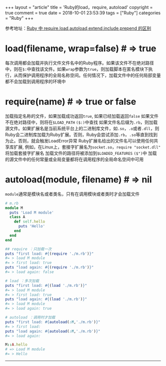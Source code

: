 +++
layout = "article"
title = 'Ruby的load，require, autoload'
copyright = true
comment = true
date = 2018-10-01 23:53:39
tags = ["Ruby"]
categories = "Ruby"
+++

<!-- * 加载其他文件 -->
参考地址：[Ruby 中 require,load,autoload,extend,include,prepend 的区别](https://ruby-china.org/topics/35350)

load(filename, wrap=false) # => true
=====

每次调用都会加载并执行文件文件名中的Ruby程序。如果该文件不在绝对路径中，则在`$:`中查找该文件。如果`wrap`参数为`true`，则加载脚本在匿名模块下执行，从而保护调用程序的全局名称空间。任何情况下，加载文件中的任何局部变量都不会加载到调用程序的环境中

<!-- more -->

require(name) # => true or false
=====

加载指定名称的文件，如果加载成功返回`true`, 如果已经加载返回`false`
如果文件不在绝对路径中，则将在`$LOAD_PATH` `($:)`中查找
如果文件名后缀为`.rb`，则加载源文件。如果扩展名是当前系统平台上的二进制库文件，如`.so`，`.o`或者`.dll`，则Ruby会二进制库加载为Ruby扩展。否则，Ruby会尝试添加`.rb`，`.so`等直到找到为止。否则，就会触发LoadError异常
Ruby扩展名给出的文件名可以使用任何共享库扩展, 例如，在Linux上，套接字扩展名为`socket.so`，`require "socket.dll"` 将加载套接字扩展名
加载文件的路径将被添加到`$LOADED_FEATURES` `($")`中
加载的源文件中的任何常量或全局变量都将在调用程序的全局命名空间中可用

autoload(module, filename) # => nil
=====

`module`通常是模块名或者类名，只有在调用模块或者类时才会加载文件

``` ruby
# m.rb
module M
  puts 'Load M module'
  class A
    def self.hello
      puts 'Hello'
    end
  end
end

## require ：只加载一次
puts "first load: #{(require './m.rb')}"
#= > load M module
#= > first load: true
puts "load again: #{(require './m.rb')}"
#= > load again: false

# load ：多次加载
puts "first load: #{(load './m.rb')}"
#= > load M module
#= > first load: true
puts "load again: #{(load './m.rb')}"
#= > load M module
#= > load again: true

# autoload ：调用时才加载
puts "first load: #{autoload(:M,'./m.rb')}"
#= > first load:
puts "load again: #{autoload(:M,'./m.rb')}"
#= > load again:

M::A.hello
# => Load M module
#= > Hello
```


---